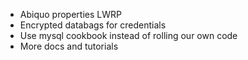 * Abiquo properties LWRP
* Encrypted databags for credentials
* Use mysql cookbook instead of rolling our own code
* More docs and tutorials
